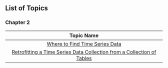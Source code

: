 ## List of Topics

### Chapter 2

| Topic Name |
| :-: |
| [Where to Find Time Series Data](02.01-Where-to-Find-Time-Series–Data.ipynb) |
| [Retrofitting a Time Series Data Collection from a Collection of Tables](02.02-Retrofitting-a-Time-Series-Data-Collection-from-a-Collection-of-Tables.ipynb) |
